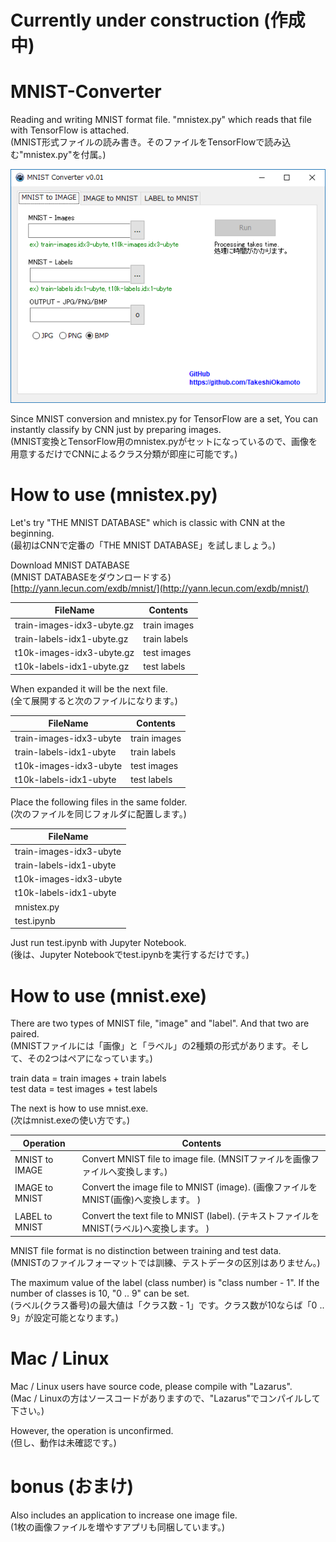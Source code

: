 # Currently under construction (作成中)  
  
# MNIST-Converter
Reading and writing MNIST format file.  "mnistex.py" which reads that file with TensorFlow is attached.  
(MNIST形式ファイルの読み書き。そのファイルをTensorFlowで読み込む"mnistex.py"を付属。)  
  
<img src="https://github.com/TakeshiOkamoto/MNIST-Converter/blob/master/image.png">  
  
Since MNIST conversion and mnistex.py for TensorFlow are a set, You can instantly classify by CNN just by preparing images.   
(MNIST変換とTensorFlow用のmnistex.pyがセットになっているので、画像を用意するだけでCNNによるクラス分類が即座に可能です。)  
    
# How to use (mnistex.py)  
  
Let's try "THE MNIST DATABASE" which is classic with CNN at the beginning.  
(最初はCNNで定番の「THE MNIST DATABASE」を試しましょう。)  
  
Download MNIST DATABASE    
(MNIST DATABASEをダウンロードする)    
[http://yann.lecun.com/exdb/mnist/](http://yann.lecun.com/exdb/mnist/)

| FileName | Contents |
----|---- 
| train-images-idx3-ubyte.gz | train images |  
| train-labels-idx1-ubyte.gz | train labels |   
| t10k-images-idx3-ubyte.gz | test images |   
| t10k-labels-idx1-ubyte.gz | test labels |   
  
When expanded it will be the next file.  
(全て展開すると次のファイルになります。)  

| FileName | Contents |
----|---- 
| train-images-idx3-ubyte | train images |  
| train-labels-idx1-ubyte | train labels |   
| t10k-images-idx3-ubyte | test images |   
| t10k-labels-idx1-ubyte | test labels | 
  
Place the following files in the same folder.  
(次のファイルを同じフォルダに配置します。)

| FileName |
|----|
| train-images-idx3-ubyte |  
| train-labels-idx1-ubyte |  
| t10k-images-idx3-ubyte | 
| t10k-labels-idx1-ubyte | 
| mnistex.py | 
| test.ipynb | 

Just run test.ipynb with Jupyter Notebook.  
(後は、Jupyter Notebookでtest.ipynbを実行するだけです。)
  
# How to use (mnist.exe)  
  
There are two types of MNIST file,  "image" and "label". And that two are paired.  
(MNISTファイルには「画像」と「ラベル」の2種類の形式があります。そして、その2つはペアになっています。)
  
train data = train images + train labels  
test data  = test images  + test labels  
  
The next is how to use mnist.exe.  
(次はmnist.exeの使い方です。)  

| Operation | Contents |
----|---- 
| MNIST to IMAGE | Convert MNIST file to image file. (MNSITファイルを画像ファイルへ変換します。) |  
| IMAGE to MNIST | Convert the image file to MNIST (image). (画像ファイルをMNIST(画像)へ変換します。 ) |   
| LABEL to MNIST | Convert the text file to MNIST (label). (テキストファイルをMNIST(ラベル)へ変換します。 ) |   

MNIST file format is no distinction between training and test data.  
(MNISTのファイルフォーマットでは訓練、テストデータの区別はありません。)  

The maximum value of the label (class number) is "class number - 1". If the number of classes is 10, "0 .. 9" can be set.  
(ラベル(クラス番号)の最大値は「クラス数 - 1」です。クラス数が10ならば「0 .. 9」が設定可能となります。)  
  
# Mac / Linux  
  
Mac / Linux users have source code, please compile with "Lazarus".  
(Mac / Linuxの方はソースコードがありますので、"Lazarus"でコンパイルして下さい。)
  
However, the operation is unconfirmed.   
(但し、動作は未確認です。)  
  
# bonus (おまけ)
  
Also includes an application to increase one image file.  
(1枚の画像ファイルを増やすアプリも同梱しています。)
